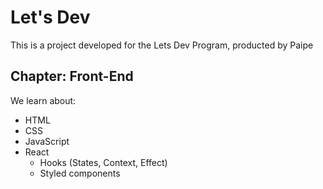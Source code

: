 <h1>Let's Dev</h1>
<p>This is a project developed for the Lets Dev Program, producted by Paipe</p>
<h2>Chapter: Front-End</h2>
<p>We learn about: </p>
<ul>
  <li>HTML
  <li>CSS
  <li>JavaScript
  <li>React
  <ul>
    <li>Hooks (States, Context, Effect)
    <li>Styled components
  </ul>
